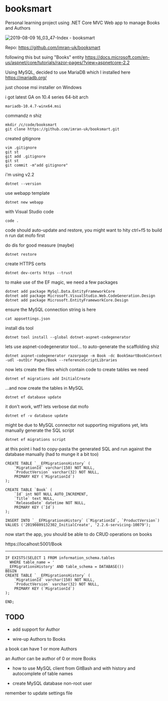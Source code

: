 booksmart
=========

Personal learning project using .NET Core MVC Web app to manage Books and Authors

![2019-08-09 16_03_47-Index - booksmart](https://user-images.githubusercontent.com/542530/62788775-88506200-babf-11e9-87a4-4483538c1526.png)

Repo:
https://github.com/imran-uk/booksmart

following this but suing "Books" entity
https://docs.microsoft.com/en-us/aspnet/core/tutorials/razor-pages/?view=aspnetcore-2.2

Using MySQL, decided to use MariaDB which I installed here
https://mariadb.org/

just choose msi installer on Windows

i got latest GA on 10.4 series 64-bit arch

`mariadb-10.4.7-winx64.msi`

commandz n shiz

    mkdir /c/code/booksmart
    git clone https://github.com/imran-uk/booksmart.git

created gitignore

    vim .gitignore
    git st
    git add .gitignore
    git st
    git commit -m"add gitignore"

i'm using v2.2

    dotnet --version

use webapp template

    dotnet new webapp

with Visual Studio code

    code .

code should auto-update and restore, you might want to hity ctrl+f5 to build n run dat mofo first

do dis for good measure (maybe)

    dotnet restore

create HTTPS certs

    dotnet dev-certs https --trust

to make use of the EF magic, we need a few packages

    dotnet add package MySql.Data.EntityFrameworkCore
    dotnet add package Microsoft.VisualStudio.Web.CodeGeneration.Design
    dotnet add package Microsoft.EntityFrameworkCore.Design

ensure the MySQL connection string is here

    cat appsettings.json

install dis tool

    dotnet tool install --global dotnet-aspnet-codegenerator

lets use aspnet-codegenerator tool... to auto-generate the scaffolding shiz

    dotnet aspnet-codegenerator razorpage -m Book -dc BookSmartBookContext -udl -outDir Pages/Book --referenceScriptLibraries

now lets create the files which contain code to create tables we need

    dotnet ef migrations add InitialCreate

...and now create the tables in MySQL

    dotnet ef database update

it don't work, wtf? lets verbose dat mofo

    dotnet ef -v database update

might be due to MySQL connector not supporting migrations yet, lets manually generate the SQL script

    dotnet ef migrations script


at this point i had to copy-pasta the generated SQL and run against the database manually (had to munge it a bit too)

    CREATE TABLE `__EFMigrationsHistory` (
        `MigrationId` varchar(150) NOT NULL,
        `ProductVersion` varchar(32) NOT NULL,
        PRIMARY KEY (`MigrationId`)
    );

    CREATE TABLE `Book` (
        `Id` int NOT NULL AUTO_INCREMENT,
        `Title` text NULL,
        `ReleaseDate` datetime NOT NULL,
        PRIMARY KEY (`Id`)
    );

    INSERT INTO `__EFMigrationsHistory` (`MigrationId`, `ProductVersion`)
    VALUES ('20190809132302_InitialCreate', '2.2.6-servicing-10079');


now start the app, you should be able to do CRUD operations on books

https://localhost:5001/Book



---




    IF EXISTS(SELECT 1 FROM information_schema.tables
      WHERE table_name = '
    __EFMigrationsHistory' AND table_schema = DATABASE())
    BEGIN
    CREATE TABLE `__EFMigrationsHistory` (
        `MigrationId` varchar(150) NOT NULL,
        `ProductVersion` varchar(32) NOT NULL,
        PRIMARY KEY (`MigrationId`)
    );

    END;


## TODO

* add support for Author



* wire-up Authors to Books

a book can have 1 or more Authors

an Author can be author of 0 or more Books


* how to use MySQL client from GitBash and with history and autocomplete of table names


* create MySQL database non-root user

remember to update settings file
